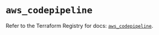 # `aws_codepipeline`

Refer to the Terraform Registry for docs: [`aws_codepipeline`](https://registry.terraform.io/providers/hashicorp/aws/5.100.0/docs/resources/codepipeline).

